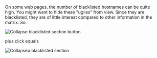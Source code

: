 On some web pages, the number of blacklisted hostnames can be quite high. You might want to hide these "uglies" from view. Since they are blacklisted, they are of little interest compared to other information in the matrix. So:

![Collapse blacklisted section button](https://raw.github.com/gorhill/httpswitchboard/master/doc/img/httpsb-collapse-blacklisted.png)

plus click equals

![Collapsep blacklisted section](https://raw.github.com/gorhill/httpswitchboard/master/doc/img/httpsb-collapsed-blacklisted.png)
